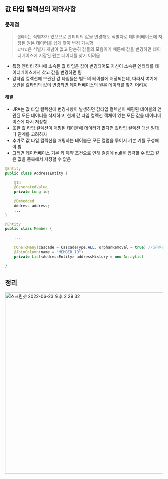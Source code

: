 ## 값 타입 컬렉션의 제약사항

### 문제점
> ```엔티티```는 식별자가 있으므로 엔티티의 값을 변경해도 식별자로 데이터베이스에 저장된 원본 데이터를 쉽게 찾아 변경 가능함  
> ```값타입```은 식별자 개념이 없고 단순히 값들의 모음이기 때문에 값을 변경하면 데이터베이스에 저장된 원본 데이터를 찾기 어려움

* 특정 엔티티 하나에 소속된 값 타입은 값이 변경되어도 자신이 소속된 엔티티를 데이터베이스에서 찾고 값을 변경하면 됨
* 값타입 컬렉션에 보관된 값 타입들은 별도의 테이블에 저장되는데, 따라서 여기에 보관된 값타입의 값이 변경되면 데이터베이스의 원본 데이터를 찾기 어려움

#### 해결
* JPA는 값 타입 컬렉션에 변경사항이 발생하면 값타입 컬렉션이 매핑된 테이블의 연관된 모든 데이터를 삭제하고, 현재 값 타입 컬렉션 객체이 있는 모든 값을 데이터베이스에 다시 저장함
* 또한 값 타입 컬렉션이 매핑된 테이블에 데이터가 많다면 값타입 컬렉션 대신 일대다 관계를 고려하자
* 추가로 값 타입 컬렉션을 매핑하는 테이블은 모든 컬럼을 묶어서 기본 키를 구성해야 함
* 그러면 데이터베이스 기본 키 제약 조건으로 인해 컬럼에 null을 입력할 수 없고 같은 값을 중복해서 저장할 수 없음

```java
@Entity
public class AddressEntity {
    
    @Id
    @GeneratedValue
    private Long id;
    
    @Embedded
    Address address;
    ...
}

@Entity
public class Member {
    
    ...
    
    @OneToMany(cascade = CascadeType.ALL, orphanRemoval = true) //일대다
    @JoinColumn(name = "MEMBER_ID")
    private List<AddressEntity> addressHistory = new ArrayList
    
}
````

## 정리
<img width="580" alt="스크린샷 2022-06-23 오후 2 29 32" src="https://user-images.githubusercontent.com/97823928/175222050-d8f48fdb-2650-4ded-a282-b890531e1d50.png">

